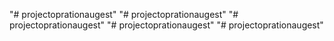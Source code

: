 "# projectoprationaugest" 
"# projectoprationaugest" 
"# projectoprationaugest" 
"# projectoprationaugest" 
"# projectoprationaugest" 
